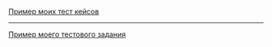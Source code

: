 [Пример моих тест кейсов](https://docs.google.com/spreadsheets/d/15LJw3BDeeihpHHDKVjKWiADpx5iY0VcFz9nemBNSzCo/edit?usp=sharing)

---

[Пример моего тестового задания](https://progg1.atlassian.net/jira/software/c/projects/PROJ/boards/1?selectedIssue=PROJ-3)